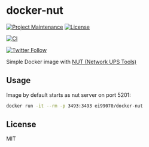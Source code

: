 # docker-nut

[![Project Maintenance](https://img.shields.io/maintenance/yes/2020.svg)](https://github.com/pedrolamas/docker-nut 'GitHub Repository')
[![License](https://img.shields.io/github/license/pedrolamas/docker-nut.svg)](https://github.com/pedrolamas/docker-nut/blob/master/LICENSE 'License')

[![CI](https://github.com/pedrolamas/docker-nut/workflows/CI/badge.svg)](https://github.com/pedrolamas/docker-nut/actions 'Build Status')

[![Twitter Follow](https://img.shields.io/twitter/follow/pedrolamas?style=social)](https://twitter.com/pedrolamas '@pedrolamas')

Simple Docker image with [NUT (Network UPS Tools)](https://networkupstools.org/)

## Usage

Image by default starts as nut server on port 5201:

```sh
docker run -it --rm -p 3493:3493 ei99070/docker-nut
```

## License

MIT
